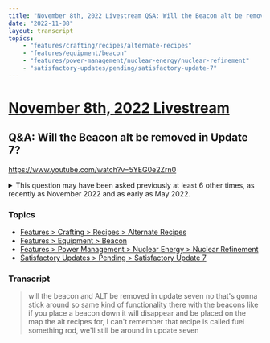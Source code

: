 ```yaml
---
title: "November 8th, 2022 Livestream Q&A: Will the Beacon alt be removed in Update 7?"
date: "2022-11-08"
layout: transcript
topics:
    - "features/crafting/recipes/alternate-recipes"
    - "features/equipment/beacon"
    - "features/power-management/nuclear-energy/nuclear-refinement"
    - "satisfactory-updates/pending/satisfactory-update-7"
---
```

# [November 8th, 2022 Livestream](../2022-11-08.md)
## Q&A: Will the Beacon alt be removed in Update 7?
https://www.youtube.com/watch?v=5YEG0e2Zrn0
<details>
<summary>This question may have been asked previously at least 6 other times, as recently as November 2022 and as early as May 2022.</summary>

* [November 1st, 2022 Livestream Q&A: Beacons & Recipes for Update 7?](./yt-WlQm5uZ0Dlg.md) [https://www.youtube.com/watch?v=WlQm5uZ0Dlg](https://www.youtube.com/watch?v=WlQm5uZ0Dlg)
* [September 13th, 2022 Livestream Q&A: Are you going to change the Recipes for Beacons?](./yt-4tCjpG1zJc0.md) [https://www.youtube.com/watch?v=4tCjpG1zJc0](https://www.youtube.com/watch?v=4tCjpG1zJc0)
* [August 30th, 2022 Livestream Q&A: Will you change the Uranium Fuel Rod Recipe using Beacons in Update 6?](./yt-SmzRbZ6_0CM.md) [https://www.youtube.com/watch?v=SmzRbZ6_0CM](https://www.youtube.com/watch?v=SmzRbZ6_0CM)
* [August 23rd, 2022 Livestream Q&A: New Nuclear Recipes confirmed?](./yt-RDZCG82PWRo.md) [https://www.youtube.com/watch?v=RDZCG82PWRo](https://www.youtube.com/watch?v=RDZCG82PWRo)
* [July 5th, 2022 Livestream Q&A: Will the alt Nuclear Fuel be part of the next Update?](./yt-MrPbasBXKEQ.md) [https://www.youtube.com/watch?v=MrPbasBXKEQ](https://www.youtube.com/watch?v=MrPbasBXKEQ)
* [May 24th, 2022 Livestream Q&A: Is it safe to make an Alt Recipe Nuclear factory?](./yt-Mi7GvyXRA3g.md) [https://www.youtube.com/watch?v=Mi7GvyXRA3g](https://www.youtube.com/watch?v=Mi7GvyXRA3g)
</details>


### Topics
* [Features > Crafting > Recipes > Alternate Recipes](../topics/features/crafting/recipes/alternate-recipes.md)
* [Features > Equipment > Beacon](../topics/features/equipment/beacon.md)
* [Features > Power Management > Nuclear Energy > Nuclear Refinement](../topics/features/power-management/nuclear-energy/nuclear-refinement.md)
* [Satisfactory Updates > Pending > Satisfactory Update 7](../topics/satisfactory-updates/pending/satisfactory-update-7.md)

### Transcript

> will the beacon and ALT be removed in update seven no that's gonna stick around so same kind of functionality there with the beacons like if you place a beacon down it will disappear and be placed on the map the alt recipes for, I can't remember that recipe is called fuel something rod, we'll still be around in update seven

